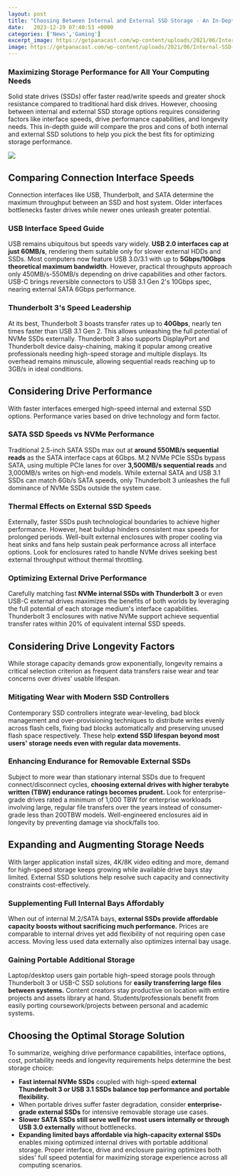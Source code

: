 ```yaml
---
layout: post
title: "Choosing Between Internal and External SSD Storage - An In-Depth Guide"
date:   2023-12-29 07:40:53 +0000
categories: ['News','Gaming']
excerpt_image: https://getpanacast.com/wp-content/uploads/2021/06/Internal-SSD-vs.-External-SSD.jpg
image: https://getpanacast.com/wp-content/uploads/2021/06/Internal-SSD-vs.-External-SSD.jpg
---
```


###  Maximizing Storage Performance for All Your Computing Needs
Solid state drives (SSDs) offer faster read/write speeds and greater shock resistance compared to traditional hard disk drives. However, choosing between internal and external SSD storage options requires considering factors like interface speeds, drive performance capabilities, and longevity needs. This in-depth guide will compare the pros and cons of both internal and external SSD solutions to help you pick the best fits for optimizing storage performance.

![](https://getpanacast.com/wp-content/uploads/2021/06/Internal-SSD-vs.-External-SSD.jpg)
## Comparing Connection Interface Speeds 
Connection interfaces like USB, Thunderbolt, and SATA determine the maximum throughput between an SSD and host system. Older interfaces bottlenecks faster drives while newer ones unleash greater potential. 
###  USB Interface Speed Guide
USB remains ubiquitous but speeds vary widely. **USB 2.0 interfaces cap at just 60MB/s**, rendering them suitable only for slower external HDDs and SSDs. Most computers now feature USB 3.0/3.1 with up to **5Gbps/10Gbps theoretical maximum bandwidth**. However, practical throughputs approach only 450MB/s-550MB/s depending on drive capabilities and other factors. USB-C brings reversible connectors to USB 3.1 Gen 2's 10Gbps spec, nearing external SATA 6Gbps performance.
###  Thunderbolt 3's Speed Leadership 
At its best, Thunderbolt 3 boasts transfer rates up to **40Gbps**, nearly ten times faster than USB 3.1 Gen 2. This allows unleashing the full potential of NVMe SSDs externally. Thunderbolt 3 also supports DisplayPort and Thunderbolt device daisy-chaining, making it popular among creative professionals needing high-speed storage and multiple displays. Its overhead remains minuscule, allowing sequential reads reaching up to 3GB/s in ideal conditions.
## Considering Drive Performance 
With faster interfaces emerged high-speed internal and external SSD options. Performance varies based on drive technology and form factor.
###  SATA SSD Speeds vs NVMe Performance 
Traditional 2.5-inch SATA SSDs max out at **around 550MB/s sequential reads** as the SATA interface caps at 6Gbps. M.2 NVMe PCIe SSDs bypass SATA, using multiple PCIe lanes for over **3,500MB/s sequential reads** and 3,000MB/s writes on high-end models. While external SATA and USB 3.1 SSDs can match 6Gb/s SATA speeds, only Thunderbolt 3 unleashes the full dominance of NVMe SSDs outside the system case.
###  Thermal Effects on External SSD Speeds
Externally, faster SSDs push technological boundaries to achieve higher performance. However, heat buildup hinders consistent max speeds for prolonged periods. Well-built external enclosures with proper cooling via heat sinks and fans help sustain peak performance across all interface options. Look for enclosures rated to handle NVMe drives seeking best external throughput without thermal throttling. 
###  Optimizing External Drive Performance
Carefully matching fast **NVMe internal SSDs with Thunderbolt 3** or even USB-C external drives maximizes the benefits of both worlds by leveraging the full potential of each storage medium's interface capabilities. Thunderbolt 3 enclosures with native NVMe support achieve sequential transfer rates within 20% of equivalent internal SSD speeds.
## Considering Drive Longevity Factors
While storage capacity demands grow exponentially, longevity remains a critical selection criterion as frequent data transfers raise wear and tear concerns over drives' usable lifespan. 
###  Mitigating Wear with Modern SSD Controllers
Contemporary SSD controllers integrate wear-leveling, bad block management and over-provisioning techniques to distribute writes evenly across flash cells, fixing bad blocks automatically and preserving unused flash space respectively. These help **extend SSD lifespan beyond most users' storage needs even with regular data movements.** 
###  Enhancing Endurance for Removable External SSDs  
Subject to more wear than stationary internal SSDs due to frequent connect/disconnect cycles, **choosing external drives with higher terabyte written (TBW) endurance ratings becomes prudent.** Look for enterprise-grade drives rated a minimum of 1,000 TBW for enterprise workloads involving large, regular file transfers over the years instead of consumer-grade less than 200TBW models. Well-engineered enclosures aid in longevity by preventing damage via shock/falls too.
## Expanding and Augmenting Storage Needs 
With larger application install sizes, 4K/8K video editing and more, demand for high-speed storage keeps growing while available drive bays stay limited. External SSD solutions help resolve such capacity and connectivity constraints cost-effectively.
###  Supplementing Full Internal Bays Affordably
When out of internal M.2/SATA bays, **external SSDs provide affordable capacity boosts without sacrificing much performance.** Prices are comparable to internal drives yet add flexibility of not requiring open case access. Moving less used data externally also optimizes internal bay usage. 
###  Gaining Portable Additional Storage
Laptop/desktop users gain portable high-speed storage pools through Thunderbolt 3 or USB-C SSD solutions for **easily transferring large files between systems.** Content creators stay productive on location with entire projects and assets library at hand. Students/professionals benefit from easily porting coursework/projects between personal and academic systems.
## Choosing the Optimal Storage Solution
To summarize, weighing drive performance capabilities, interface options, cost, portability needs and longevity requirements helps determine the best storage choice:
- **Fast internal NVMe SSDs** coupled with high-speed **external Thunderbolt 3 or USB 3.1 SSDs balance top performance and portable flexibility.**
- When portable drives suffer faster degradation, consider **enterprise-grade external SSDs** for intensive removable storage use cases. 
- **Slower SATA SSDs still serve well for most users internally or through USB 3.0 externally** without bottlenecks. 
- **Expanding limited bays affordable via high-capacity external SSDs** enables mixing optimized internal drives with portable additional storage.
Proper interface, drive and enclosure pairing optimizes both sides' full speed potential for maximizing storage experience across all computing scenarios.
